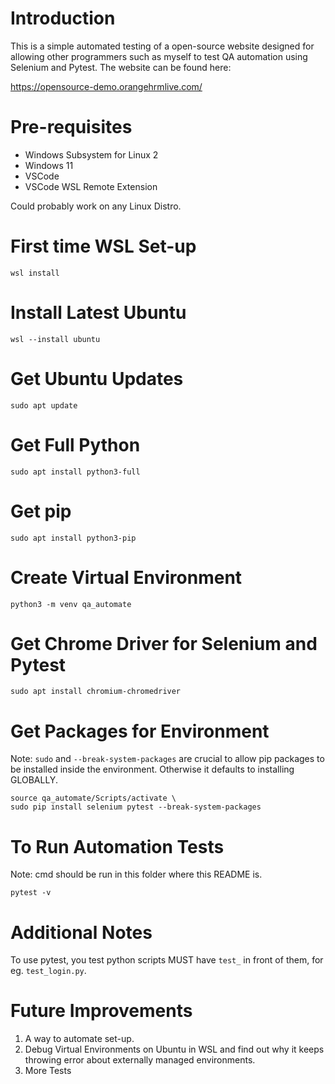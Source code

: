 # Introduction
This is a simple automated testing of a open-source website designed for allowing other programmers such as myself to test QA automation using Selenium and Pytest. The website can be found here: 

https://opensource-demo.orangehrmlive.com/
# Pre-requisites
- Windows Subsystem for Linux 2
- Windows 11
- VSCode
- VSCode WSL Remote Extension

Could probably work on any Linux Distro.

# First time WSL Set-up
```
wsl install
``` 
# Install Latest Ubuntu
```
wsl --install ubuntu
```
# Get Ubuntu Updates
```
sudo apt update
```
# Get Full Python
```
sudo apt install python3-full
```
# Get pip
```
sudo apt install python3-pip
```
# Create Virtual Environment
```
python3 -m venv qa_automate
```
# Get Chrome Driver for Selenium and Pytest
```
sudo apt install chromium-chromedriver
```

# Get Packages for Environment
Note: `sudo` and `--break-system-packages` are crucial to allow pip packages to be installed inside the environment. Otherwise it defaults to installing GLOBALLY.

```
source qa_automate/Scripts/activate \
sudo pip install selenium pytest --break-system-packages

```
# To Run Automation Tests
Note: cmd should be run in this folder where this README is.
```
pytest -v
```
# Additional Notes
To use pytest, you test python scripts MUST have `test_` in front of them, for eg. `test_login.py`.

# Future Improvements
1. A way to automate set-up. 
2. Debug Virtual Environments on Ubuntu in WSL and find out why it keeps throwing error about externally managed environments.
3. More Tests